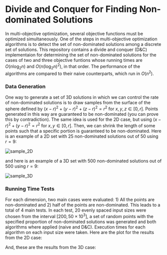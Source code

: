 # Divide and Conquer for Finding Non-dominated Solutions

In multi-objective optimization, several objective functions must be optimized simultaneously. One of the steps in multi-objective optimization algorithms is to detect the set of non-dominated solutions among a discrete set of solutions. This repository contains a divide and conquer (D&C) implementaion for determining the set of non-dominated solutions for the cases of two and three objective funtions whose running times are $O(n\log_2 n)$ and $O(n(\log_2 n)^2)$, in that order. The performance of the algorithms are compared to their naive counterparts, which run in $O(n^2)$.

### Data Generation
One way to generate a set of 3D solutions in which we can control the rate of non-dominated solutions is to draw samples from the surface of the sphere defined by $(x - r)^2 + (y - r)^2 + (z - r)^2 = r^2$ for $x, y, z \in [0, r]$. Points generated in this way are guaranteed to be non-dominated (you can prove this by contradiction). The same idea is used for the 2D case, but using $(x - r)^2 + (y - r)^2= r^2$ for $x, y \in [0, r]$. Then, we can shrink the length of some points such that a specific portion is guaranteed to be non-dominated. Here is an example of a 2D set with 25 non-dominated solutions out of 50 using $r=9$:

![sample_2D](https://github.com/a-lemus96/non-dominated-solutions/assets/95151624/93dff999-55c5-416d-9639-082863afd7cb)

and here is an example of a 3D set with 500 non-dominated solutions out of 500 using $r=9$:

![sample_3D](https://github.com/a-lemus96/non-dominated-solutions/assets/95151624/b1471818-dbd3-496e-bf9b-2548fdcca5bf)

### Running Time Tests
For each dimension, two main cases were evaluated: 1) All the points are non-dominated and 2) half of the points are non-dominated. This leads to a total of 4 main tests. In each test, 20 evenly spaced input sizes were chosen from the interval $[200, 50\times 10^3]$, a set of random points with the specified proportion of non-dominated solutions was generated and both algorithms where applied (naive and D&C). Execution times for each algorithm on each input size were taken. Here are the plot for the results from the 2D case:



And, these are the results from the 3D case:

